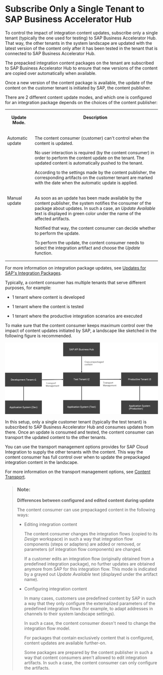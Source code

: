 <!-- loio185a52a93f094d92853e88aef8f7cf5f -->

# Subscribe Only a Single Tenant to SAP Business Accelerator Hub

To control the impact of integration content updates, subscribe only a single tenant \(typically the one used for testing\) to SAP Business Accelerator Hub. That way, the other tenants in the system landscape are updated with the latest version of the content only after it has been tested in the tenant that is connected to SAP Business Accelerator Hub.

The prepacked integration content packages on the tenant are subscribed to SAP Business Accelerator Hub to ensure that new versions of the content are copied over automatically when available.

Once a new version of the content package is available, the update of the content on the customer tenant is initiated by SAP, the content publisher.

There are 2 different content update modes, and which one is configured for an integration package depends on the choices of the content publisher:


<table>
<tr>
<th valign="top">

Update Mode.



</th>
<th valign="top">

Description



</th>
</tr>
<tr>
<td valign="top">

Automatic update



</td>
<td valign="top">

The content consumer \(customer\) can't control when the content is updated.

No user interaction is required \(by the content consumer\) in order to perform the content update on the tenant. The updated content is automatically pushed to the tenant.

According to the settings made by the content publisher, the corresponding artifacts on the customer tenant are marked with the date when the automatic update is applied.



</td>
</tr>
<tr>
<td valign="top">

Manual update



</td>
<td valign="top">

As soon as an update has been made available by the content publisher, the system notifies the consumer of the package about updates. In such a case, an *Update Available* text is displayed in green color under the name of the affected artifacts.

Notified that way, the content consumer can decide whether to perform the update.

To perform the update, the content consumer needs to select the integration artifact and choose the *Update* function.



</td>
</tr>
</table>

For more information on integration package updates, see [Updates for SAP's Integration Packages](updates-for-sap-s-integration-packages-5e41ce8.md).

Typically, a content consumer has multiple tenants that serve different purposes, for example:

-   1 tenant where content is developed

-   1 tenant where the content is tested

-   1 tenant where the productive integration scenarios are executed


To make sure that the content consumer keeps maximum control over the impact of content updates initiated by SAP, a landscape like sketched in the following figure is recommended.

![](images/Iflow_design_guide_2_10bc301.png)

In this setup, only a single customer tenant \(typically the test tenant\) is subscribed to SAP Business Accelerator Hub and consumes updates from there. Once an update is consumed and tested, the content consumer can transport the updated content to the other tenants.

You can use the transport management options provides for SAP Cloud Integration to supply the other tenants with the content. This way the content consumer has full control over when to update the prepackaged integration content in the landscape.

For more information on the transport management options, see [Content Transport](content-transport-e3c79d6.md).

> ### Note:  
> **Differences between configured and edited content during update**
> 
> The content consumer can use prepackaged content in the following ways:
> 
> -   Editing integration content
> 
>     The content consumer changes the integration flows \(copied to its *Design* workspace\) in such a way that integration flow components \(steps or adapters\) are added or removed, or parameters \(of integration flow components\) are changed.
> 
>     If a customer edits an integration flow \(originally obtained from a predefined integration package\), no further updates are obtained anymore from SAP for this integration flow. This mode is indicated by a grayed out *Update Available* text \(displayed under the artifact name\).
> 
> -   Configuring integration content
> 
>     In many cases, customers use predefined content by SAP in such a way that they only configure the externalized parameters of the predefined integration flows \(for example, to adapt addresses in channels to their system landscape settings\).
> 
>     In such a case, the content consumer doesn't need to change the integration flow model.
> 
>     For packages that contain exclusively content that is configured, content updates are available further-on.
> 
>     Some packages are prepared by the content publisher in such a way that content consumers aren't allowed to edit integration artifacts. In such a case, the content consumer can only configure the artifacts.

